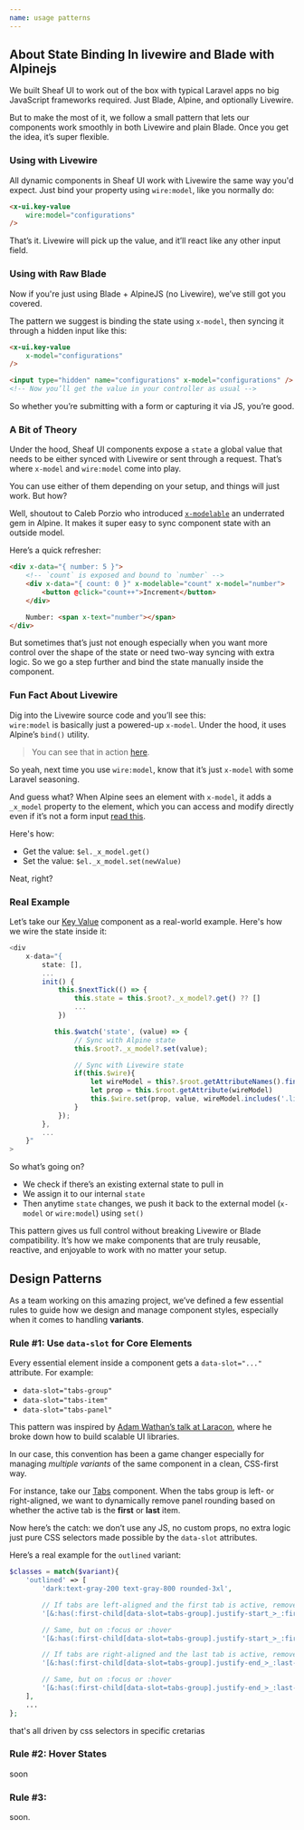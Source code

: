 ```yaml
---
name: usage patterns
---
```


## About State Binding In livewire and Blade with Alpinejs

We built Sheaf UI to work out of the box with typical Laravel apps no big JavaScript frameworks required. Just Blade, Alpine, and optionally Livewire.

But to make the most of it, we follow a small pattern that lets our components work smoothly in both Livewire and plain Blade. Once you get the idea, it’s super flexible.



### Using with Livewire

All dynamic components in Sheaf UI work with Livewire the same way you'd expect. Just bind your property using `wire:model`, like you normally do:

```html
<x-ui.key-value 
    wire:model="configurations" 
/>
```

That’s it. Livewire will pick up the value, and it’ll react like any other input field.



### Using with Raw Blade

Now if you're just using Blade + AlpineJS (no Livewire), we’ve still got you covered.

The pattern we suggest is binding the state using `x-model`, then syncing it through a hidden input like this:

```html
<x-ui.key-value 
    x-model="configurations" 
/>

<input type="hidden" name="configurations" x-model="configurations" />
<!-- Now you’ll get the value in your controller as usual -->
```

So whether you’re submitting with a form or capturing it via JS, you’re good.



### A Bit of Theory

Under the hood, Sheaf UI components expose a `state` a global value that needs to be either synced with Livewire or sent through a request. That’s where `x-model` and `wire:model` come into play.

You can use either of them depending on your setup, and things will just work. But how?

Well, shoutout to Caleb Porzio who introduced [`x-modelable`](https://alpinejs.dev/directives/modelable) an underrated gem in Alpine. It makes it super easy to sync component state with an outside model.

Here’s a quick refresher:

```html
<div x-data="{ number: 5 }">
    <!-- `count` is exposed and bound to `number` -->
    <div x-data="{ count: 0 }" x-modelable="count" x-model="number">
        <button @click="count++">Increment</button>
    </div>

    Number: <span x-text="number"></span>
</div>
```

But sometimes that’s just not enough especially when you want more control over the shape of the state or need two-way syncing with extra logic. So we go a step further and bind the state manually inside the component.



### Fun Fact About Livewire

Dig into the Livewire source code and you’ll see this:  
`wire:model` is basically just a powered-up `x-model`. Under the hood, it uses Alpine’s `bind()` utility.

> You can see that in action [here](https://github.com/livewire/livewire/blob/main/js/directives/wire-model.js#L54).

So yeah, next time you use `wire:model`, know that it’s just `x-model` with some Laravel seasoning.

And guess what? When Alpine sees an element with `x-model`, it adds a `_x_model` property to the element, which you can access and modify directly even if it’s not a form input [read this](https://alpinejs.dev/directives/model#programmatic%20access).

Here's how:

- Get the value: `$el._x_model.get()`
- Set the value: `$el._x_model.set(newValue)`

Neat, right?



### Real Example

Let’s take our [Key Value](/docs/key-value) component as a real-world example. Here's how we wire the state inside it:

```js
<div
    x-data="{
        state: [],
        ...
        init() {
            this.$nextTick(() => {
                this.state = this.$root?._x_model?.get() ?? []
                ...
            })

           this.$watch('state', (value) => {
                // Sync with Alpine state
                this.$root?._x_model?.set(value);

                // Sync with Livewire state
                if(this.$wire){
                    let wireModel = this?.$root.getAttributeNames().find(n => n.startsWith('wire:model'))
                    let prop = this.$root.getAttribute(wireModel)
                    this.$wire.set(prop, value, wireModel.includes('.live'));
                }
            });
        },
        ...
    }"
>
```

So what’s going on?

- We check if there’s an existing external state to pull in
- We assign it to our internal `state`
- Then anytime `state` changes, we push it back to the external model (`x-model` or `wire:model`) using `set()`

This pattern gives us full control without breaking Livewire or Blade compatibility. It’s how we make components that are truly reusable, reactive, and enjoyable to work with no matter your setup.

## Design Patterns

As a team working on this amazing project, we’ve defined a few essential rules to guide how we design and manage component styles, especially when it comes to handling **variants**.

### Rule #1: Use `data-slot` for Core Elements

Every essential element inside a component gets a `data-slot="..."` attribute. For example:

* `data-slot="tabs-group"`
* `data-slot="tabs-item"`
* `data-slot="tabs-panel"`

This pattern was inspired by [Adam Wathan’s talk at Laracon](https://www.youtube.com/watch?v=MrzrSFbxW7M), where he broke down how to build scalable UI libraries.

In our case, this convention has been a game changer especially for managing *multiple variants* of the same component in a clean, CSS-first way.

For instance, take our [Tabs](/docs/tabs) component. When the tabs group is left- or right-aligned, we want to dynamically remove panel rounding based on whether the active tab is the **first** or **last** item.

Now here’s the catch: we don’t use any JS, no custom props, no extra logic just pure CSS selectors made possible by the `data-slot` attributes.

Here’s a real example for the `outlined` variant:

```php
$classes = match($variant){
    'outlined' => [
        'dark:text-gray-200 text-gray-800 rounded-3xl',

        // If tabs are left-aligned and the first tab is active, remove top-left rounding from the panels
        '[&:has(:first-child[data-slot=tabs-group].justify-start_>_:first-child[data-active=true])_[data-slot=tabs-panel]]:rounded-tl-none',

        // Same, but on :focus or :hover
        '[&:has(:first-child[data-slot=tabs-group].justify-start_>_:first-child:is(:focus,:hover))_[data-slot=tabs-panel]]:rounded-tl-none',

        // If tabs are right-aligned and the last tab is active, remove top-right rounding from the panels
        '[&:has(:first-child[data-slot=tabs-group].justify-end_>_:last-child[data-active=true])_[data-slot=tabs-panel]]:rounded-tr-none',

        // Same, but on :focus or :hover
        '[&:has(:first-child[data-slot=tabs-group].justify-end_>_:last-child:is(:focus,:hover))_[data-slot=tabs-panel]]:rounded-tr-none',
    ],
    ...
};
```

that's all driven by css selectors in specific cretarias 

### Rule #2: Hover States

<!-- @todo -->
soon

### Rule #3:
 <!--@todo  -->
soon.